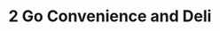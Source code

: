 ---
title: "2 Go Convenience and Deli"
url: /savage/2-go-convenience-and-deli/
shop: Lebensmittel
---